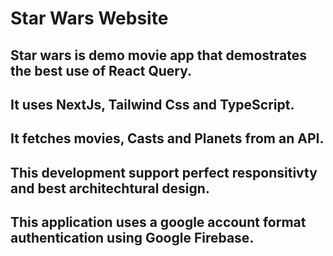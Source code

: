 # Star Wars Website

## Star wars is demo movie app that demostrates the best use of React Query.
## It uses NextJs, Tailwind Css and TypeScript.
## It fetches movies, Casts and Planets from an API.
## This development support perfect responsitivty and best architechtural design.
## This application uses a google account format authentication using Google Firebase.

